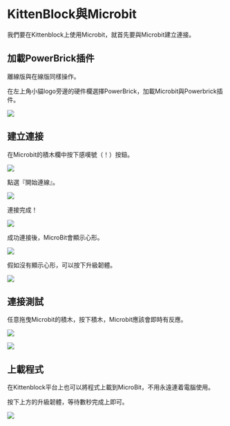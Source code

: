 # KittenBlock與Microbit

我們要在Kittenblock上使用Microbit，就首先要與Microbit建立連接。

## 加載PowerBrick插件

離線版與在線版同樣操作。

在左上角小貓logo旁邊的硬件欄選擇PowerBrick，加載Microbit與Powerbrick插件。

![](./kbimages/addextension.png)

## 建立連接

在Microbit的積木欄中按下感嘆號（！）按鈕。

![](./kbimages/kbmbcon.png)

點選『開始連線』。

![](./kbimages/kbmbcon1.png)

連接完成！

![](./kbimages/kbmbcon2.png)

成功連接後，MicroBit會顯示心形。

![](./kbimages/03_08.png)

假如沒有顯示心形，可以按下升級韌體。

![](./kbimages/upload.png)

## 連接測試

任意拖曳Microbit的積木，按下積木，Microbit應該會即時有反應。

![](./kbimages/03_09.png)

![](./kbimages/03_12.png)

## 上載程式

在Kittenblock平台上也可以將程式上載到MicroBit，不用永遠連着電腦使用。

按下上方的升級韌體，等待數秒完成上即可。

![](./kbimages/upload.png)
